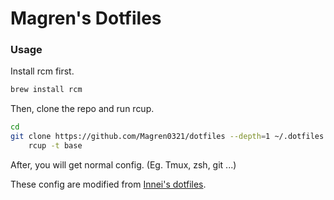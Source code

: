 # Magren's Dotfiles

### Usage

Install rcm first. 

```bash
brew install rcm
```

Then, clone the repo and run rcup.

```bash
cd
git clone https://github.com/Magren0321/dotfiles --depth=1 ~/.dotfiles
    rcup -t base
```

After, you will get normal config. (Eg. Tmux, zsh, git ...)

These config are modified from [Innei's dotfiles](https://github.com/Innei/dotfiles).
